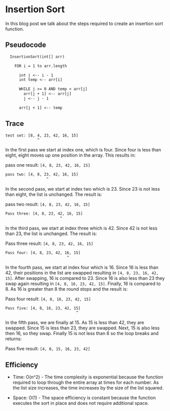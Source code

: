 # Insertion Sort

In this blog post we talk about the steps required to create an insertion sort function.

## Pseudocode

```txt
  InsertionSort(int[] arr)

    FOR i = 1 to arr.length

      int j <-- i - 1
      int temp <-- arr[i]

      WHILE j >= 0 AND temp < arr[j]
        arr[j + 1] <-- arr[j]
        j <-- j - 1

      arr[j + 1] <-- temp
```

## Trace

```txt
test set: [8, 4, 23, 42, 16, 15]
              ^
```

In the first pass we start at index one, which is four. Since four is less than eight, eight moves up one position in the array. This results in:

pass one result: `[4, 8, 23, 42, 16, 15]`

```txt
pass two: [4, 8, 23, 42, 16, 15]
                  ^
```

In the second pass, we start at index two which is 23. Since 23 is not less than eight, the list is unchanged. The result is:

pass two result: `[4, 8, 23, 42, 16, 15]`

```txt
Pass three: [4, 8, 23, 42, 16, 15]
                        ^
```

In the third pass, we start at index three which is 42. Since 42 is not less than 23, the list is unchanged. The result is:

Pass three result: `[4, 8, 23, 42, 16, 15]`

```txt
Pass four: [4, 8, 23, 42, 16, 15]
                           ^
```

In the fourth pass, we start at index four which is 16. Since 16 is less than 42, their positions in the list are swapped resulting in `[4, 8, 23, 16, 42, 15]`. After swapping, 16 is compared to 23. Since 16 is also less than 23 they swap again resulting in `[4, 8, 16, 23, 42, 15]`. Finally, 16 is compared to 8. As 16 is greater than 8 the round stops and the result is:

Pass four result: `[4, 8, 16, 23, 42, 15]`

```txt
Pass five: [4, 8, 16, 23, 42, 15]
                               ^
```

In the fifth pass, we are finally at 15. As 15 is less than 42, they are swapped. Since 15 is less than 23, they are swapped. Next, 15 is also less then 16, so they swap. Finally 15 is not less than 8 so the loop breaks and returns:

Pass five result:  `[4, 8, 15, 16, 23, 42]`

## Efficiency

- Time: O(n^2)
      - The time complexity is exponential because the function required to loop through the entire array at times for each number. As the list size increases, the time increases by the size of the list squared.

- Space: O(1)
      - The space efficiency is constant because the function executes the sort in place and does not require additional space.
